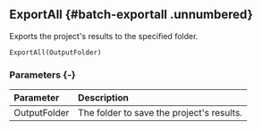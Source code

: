 ## ExportAll {#batch-exportall .unnumbered}

Exports the project's results to the specified folder.

```{sql}
ExportAll(OutputFolder)
```

### Parameters {-}

**Parameter** | **Description**
| :-- | :-- |
OutputFolder | The folder to save the project's results.